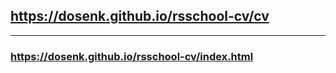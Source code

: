 ## https://dosenk.github.io/rsschool-cv/cv
-----
### https://dosenk.github.io/rsschool-cv/index.html
